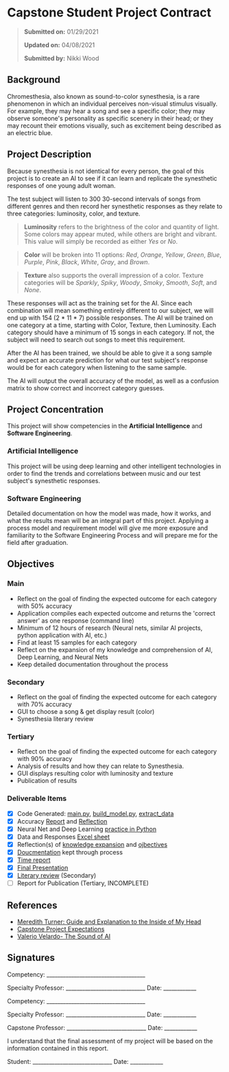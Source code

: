 # Capstone Student Project Contract

> **Submitted on:** 01/29/2021
> 
> **Updated on:** 04/08/2021
> 
> **Submitted by:** Nikki Wood

## Background
Chromesthesia, also known as sound-to-color synesthesia, is a rare phenomenon in which an individual perceives non-visual stimulus visually. For example, they  may hear a song and see a specific color; they may observe someone's personality as specific scenery in their head; or they may recount their emotions visually, such as excitement being described as an electric blue.

## Project Description

Because synesthesia is not identical for every person, the goal of this project is to create an AI to see if it can learn and replicate the synesthetic responses of one young adult woman. 

The test subject will listen to 300 30-second intervals of songs from different genres and then record her synesthetic responses as they relate to three categories: luminosity, color, and texture. 

> **Luminosity** refers to the brightness of the color and quantity of light. Some colors may appear muted, while others are bright and vibrant. This value will simply be recorded as either *Yes* or *No*.

> **Color** will be broken into 11 options: *Red*, *Orange*, *Yellow*, *Green*, *Blue*, *Purple*, *Pink*, *Black*, *White*, *Gray*, and *Brown*. 

> **Texture** also supports the overall impression of a color. Texture categories will be *Sparkly*, *Spiky*, *Woody*, *Smoky*, *Smooth*, *Soft*, and *None*.

These responses will act as the training set for the AI. Since each combination will mean something entirely different to our subject, we will end up with 154 (2 * 11 * 7) possible responses. The AI will be trained on one category at a time, starting with Color, Texture, then Luminosity. Each category should have a minimum of 15 songs in each category. If not, the subject will need to search out songs to meet this requirement.

After the AI has been trained, we should be able to give it a song sample and expect an accurate prediction for what our test subject's response would be for each category when listening to the same sample.

The AI will output the overall accuracy of the model, as well as a confusion matrix to show correct and incorrect category guesses.

## Project Concentration
This project will show competencies in the **Artificial Intelligence** and **Software Engineering**. 

### Artificial Intelligence
This project will be using deep learning and other intelligent technologies in order to find the trends and correlations between music and our test subject's synesthetic responses. 

### Software Engineering
Detailed documentation on how the model was made, how it works, and what the results mean will be an integral part of this project. Applying a process model and requirement model will give me more exposure and familiarity to the Software Engineering Process and will prepare me for the field after graduation. 

## Objectives

### Main
  - Reflect on the goal of finding the expected outcome for each category with 50% accuracy
  - Application compiles each expected outcome and returns the 'correct answer' as one response (command line)
  - Minimum of 12 hours of research (Neural nets, similar AI projects, python application with AI, etc.)  
  - Find at least 15 samples for each category
  - Reflect on the expansion of my knowledge and comprehension of AI, Deep Learning, and Neural Nets
  - Keep detailed documentation throughout the process

### Secondary
  - Reflect on the goal of finding the expected outcome for each category with 70% accuracy
  - GUI to choose a song & get display result (color)
  - Synesthesia literary review

### Tertiary
  - Reflect on the goal of finding the expected outcome for each category with 90% accuracy
  - Analysis of results and how they can relate to Synesthesia.
  - GUI displays resulting color with luminosity and texture
  - Publication of results

### Deliverable Items
  - [x] Code Generated: [main.py](../src/__main__.py), [build_model.py](../src/build_model.py), [extract_data](../src/extract_data.py)
  - [x] Accuracy [Report](https://drive.google.com/file/d/1zSFwNzc7aQ2I8wNxLzGFGn--V7_go92y/view?usp=sharing) and [Reflection](6.%20Accuracy%20Reflection.md)
  - [x] Neural Net and Deep Learning [practice in Python](https://github.com/woodenikki/SynesthesIA/tree/main/practice)
  - [x] Data and Responses [Excel sheet](https://docs.google.com/spreadsheets/d/1HJfHXcbVR-pNbT7ZG6pJSjnzLiJLgVJDMIFB4BtXrLc/edit?usp=sharing)
  - [x] Reflection(s) of [knowledge expansion](9.%20Project%20Evaluation.md#reflect-on-the-expansion-of-my-knowledge-and-comprehension-of-ai-deep-learning-and-neural-nets) and [ojbectives](9.%20Project%20Evaluation.md#objective-reflections)
  - [x] [Doucmentation](https://github.com/woodenikki/SynesthesIA/tree/main/Documentation) kept through process
  - [x] [Time report](8.%20Time%20Report.md)
  - [x] [Final Presentation](https://docs.google.com/presentation/d/1K_DkJ5v7R2aWCPY0kKZC4Zgahlbz9XpY1vBRZODq0hk/edit?usp=sharing)
  - [x] [Literary review](https://docs.google.com/document/d/1UWc7Ig1uaU3RLGmGximw67Pj6JJ1DHLD26NWGjQ-WpA/edit?usp=sharing) (Secondary)
  - [ ] Report for Publication (Tertiary, INCOMPLETE)

## References
- [Meredith Turner: Guide and Explanation to the Inside of My Head](https://docs.google.com/document/d/1L-aEVjcOL6bL0Th3yhh1tt27FycrrxFBiCsxGzAi7W4/edit?usp=sharing)
- [Capstone Project Expectations](https://docs.google.com/document/d/13Mp3DABw9eqoL4gIi42bVtJYqQPWsr1azxqJp43JgAM/edit)
- [Valerio Velardo- The Sound of AI](https://www.youtube.com/channel/UCZPFjMe1uRSirmSpznqvJfQ)

## Signatures

Competency: ____________________________________

Specialty Professor: _____________________________ Date: ____________


Competency: ____________________________________

Specialty Professor: _____________________________ Date: ____________


Capstone Professor: _____________________________ Date: ____________


I understand that the final assessment of my project will be based on the information contained in this report.

Student: _____________________________ Date: ____________
